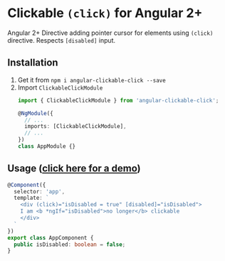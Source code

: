 # Clickable `(click)` for Angular 2+
Angular 2+ Directive adding pointer cursor for elements using `(click)` directive.
Respects `[disabled]` input.

## Installation
1. Get it from `npm i angular-clickable-click --save`
2. Import `ClickableClickModule`
    ```typescript
    import { ClickableClickModule } from 'angular-clickable-click';

    @NgModule({
      // ...
      imports: [ClickableClickModule],
      // ...
    })
    class AppModule {}
    ```

## Usage ([click here for a demo](https://stackblitz.com/edit/angular-gitter-qnta72?file=app%2Fapp.component.ts))
```typescript
@Component({
  selector: 'app',
  template: `
    <div (click)="isDisabled = true" [disabled]="isDisabled">
    I am <b *ngIf="isDisabled">no longer</b> clickable
    </div>
  `
})
export class AppComponent {
  public isDisabled: boolean = false;
}
```

